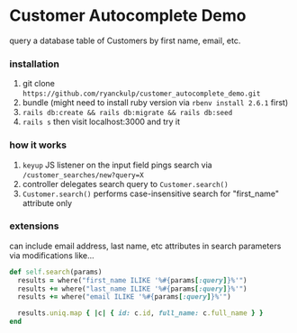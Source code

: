 # Customer Autocomplete Demo

query a database table of Customers by first name, email, etc.

### installation

1. git clone `https://github.com/ryanckulp/customer_autocomplete_demo.git`
1. bundle (might need to install ruby version via `rbenv install 2.6.1` first)
3. `rails db:create && rails db:migrate && rails db:seed`
4. `rails s` then visit localhost:3000 and try it

### how it works

1. `keyup` JS listener on the input field pings search via `/customer_searches/new?query=X`
2. controller delegates search query to `Customer.search()`
3. `Customer.search()` performs case-insensitive search for "first_name" attribute only

### extensions

can include email address, last name, etc attributes in search parameters via modifications like...

```ruby
def self.search(params)
  results = where("first_name ILIKE '%#{params[:query]}%'")
  results += where("last_name ILIKE '%#{params[:query]}%'")
  results += where("email ILIKE '%#{params[:query]}%'")

  results.uniq.map { |c| { id: c.id, full_name: c.full_name } }
end
```
